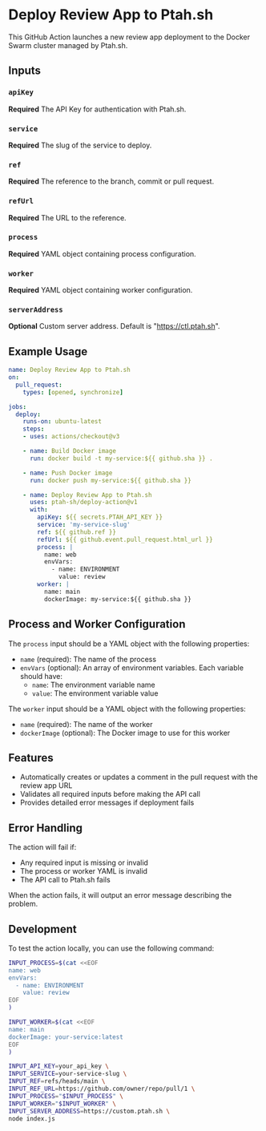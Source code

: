# Deploy Review App to Ptah.sh

This GitHub Action launches a new review app deployment to the Docker Swarm cluster managed by Ptah.sh.

## Inputs

### `apiKey`

**Required** The API Key for authentication with Ptah.sh.

### `service`

**Required** The slug of the service to deploy.

### `ref`

**Required** The reference to the branch, commit or pull request.

### `refUrl`

**Required** The URL to the reference.

### `process`

**Required** YAML object containing process configuration.

### `worker`

**Required** YAML object containing worker configuration.

### `serverAddress`

**Optional** Custom server address. Default is "https://ctl.ptah.sh".

## Example Usage

```yaml
name: Deploy Review App to Ptah.sh
on:
  pull_request:
    types: [opened, synchronize]

jobs:
  deploy:
    runs-on: ubuntu-latest
    steps:
    - uses: actions/checkout@v3

    - name: Build Docker image
      run: docker build -t my-service:${{ github.sha }} .

    - name: Push Docker image
      run: docker push my-service:${{ github.sha }}

    - name: Deploy Review App to Ptah.sh
      uses: ptah-sh/deploy-action@v1
      with:
        apiKey: ${{ secrets.PTAH_API_KEY }}
        service: 'my-service-slug'
        ref: ${{ github.ref }}
        refUrl: ${{ github.event.pull_request.html_url }}
        process: |
          name: web
          envVars:
            - name: ENVIRONMENT
              value: review
        worker: |
          name: main
          dockerImage: my-service:${{ github.sha }}

```

## Process and Worker Configuration

The `process` input should be a YAML object with the following properties:
- `name` (required): The name of the process
- `envVars` (optional): An array of environment variables. Each variable should have:
  - `name`: The environment variable name
  - `value`: The environment variable value

The `worker` input should be a YAML object with the following properties:
- `name` (required): The name of the worker
- `dockerImage` (optional): The Docker image to use for this worker

## Features

- Automatically creates or updates a comment in the pull request with the review app URL
- Validates all required inputs before making the API call
- Provides detailed error messages if deployment fails

## Error Handling

The action will fail if:
- Any required input is missing or invalid
- The process or worker YAML is invalid
- The API call to Ptah.sh fails

When the action fails, it will output an error message describing the problem.

## Development

To test the action locally, you can use the following command:

```bash
INPUT_PROCESS=$(cat <<EOF
name: web
envVars:
  - name: ENVIRONMENT
    value: review
EOF
)

INPUT_WORKER=$(cat <<EOF
name: main
dockerImage: your-service:latest
EOF
)

INPUT_API_KEY=your_api_key \
INPUT_SERVICE=your-service-slug \
INPUT_REF=refs/heads/main \
INPUT_REF_URL=https://github.com/owner/repo/pull/1 \
INPUT_PROCESS="$INPUT_PROCESS" \
INPUT_WORKER="$INPUT_WORKER" \
INPUT_SERVER_ADDRESS=https://custom.ptah.sh \
node index.js
```